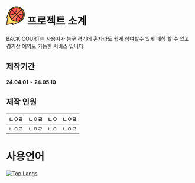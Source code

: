 # <img src="/src/main/webapp/resources/img/icon/logo.png"  width="50px" height="50px"></img> 프로젝트 소계
 BACK COURT는 사용자가 농구 경기에 혼자라도 쉽게 참여할수 있게 매칭 할 수 있고 경기장 예약도 가능한 서비스 입니다.

## 제작기간
#### 24.04.01 ~ 24.05.10


## 제작 인원
|ㄴㅇㄹ|ㄴㅇㄹ|ㄴㅇ|ㄴㅇㄹ|
|--|--|--|--|
|ㄴㅇㄹ|ㄴㅇㄹ|ㄴㅇ|ㄴㅇㄹ|


# 사용언어
[![Top Langs](https://github-readme-stats.vercel.app/api/top-langs/?username=woo677&layout=donut&theme=radical)](https://github.com/anuraghazra/github-readme-stats)
